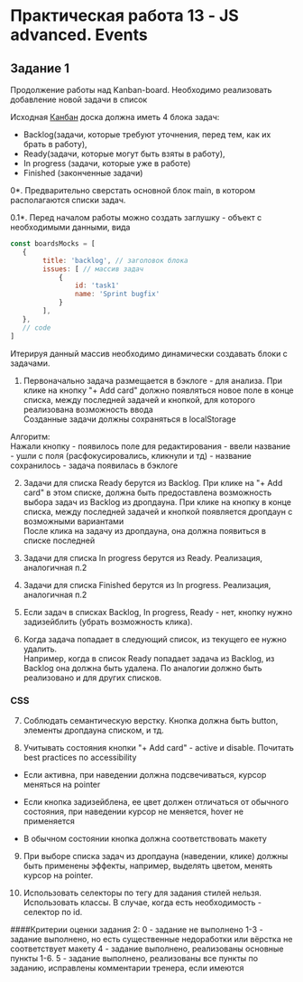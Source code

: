 # Практическая работа 13 - JS advanced. Events

## Задание 1

Продолжение работы над Kanban-board. Необходимо реализовать добавление новой задачи в список<br>

Исходная [Канбан](https://www.atlassian.com/ru/agile/kanban) доска должна иметь 4 блока задач:
 - Backlog(задачи, которые требуют уточнения, перед тем, как их брать в работу),
 - Ready(задачи, которые могут быть взяты в работу),
 - In progress (задачи, которые уже в работе)
 - Finished (законченные задачи)

0*. Предварительно сверстать основной блок main, в котором располагаются списки задач.

0.1*. Перед началом работы можно создать заглушку - объект с необходимыми данными, вида
```js
const boardsMocks = [
   {
        title: 'backlog', // заголовок блока
        issues: [ // массив задач
            {
                id: 'task1'
                name: 'Sprint bugfix'
            }
        ],
   },
   // code
]
```
Итерируя данный массив необходимо динамически создавать блоки с задачами.

1. Первоначально задача размещается в бэклоге - для анализа. При клике на кнопку "+ Add card" должно появляться новое поле в конце списка, между
последней задачей и кнопкой, для которого реализована возможность ввода  <br>
Созданные задачи должны сохраняться в localStorage<br>

Алгоритм:  <br>
Нажали кнопку - появилось поле для редактирования - ввели название - ушли с поля (расфокусировались, кликнули и тд) - название сохранилось - задача появилась в бэклоге<br>

2. Задачи для списка Ready берутся из Backlog. При клике на "+ Add card" в этом списке, должна быть предоставлена возможность выбора задач из Backlog из дропдауна.
При клике на кнопку в конце списка, между последней задачей и кнопкой появляется дропдаун с возможными вариантами <br>
После клика на задачу из дропдауна, она должна появиться в списке последней<br>

3. Задачи для списка In progress берутся из Ready. Реализация, аналогичная п.2 <br>

4. Задачи для списка Finished берутся из In progress. Реализация, аналогичная п.2 <br>

5. Если задач в списках Backlog, In progress, Ready - нет, кнопку нужно задизейблить (убрать возможность клика).

6. Когда задача попадает в следующий список, из текущего ее нужно удалить.<br>
Например, когда в список Ready попадает задача из Backlog, из Backlog она должна быть удалена. По аналогии должно быть реализовано и для других списков.

### CSS

7. Соблюдать семантическую верстку. Кнопка должна быть button, элементы дропдауна списком, и тд.

8. Учитывать состояния кнопки "+ Add card" - active и disable. Почитать best practices по accessibility<br>

 - Если активна, при наведении должна подсвечиваться, курсор меняться на pointer

 - Если кнопка задизейблена, ее цвет должен отличаться от обычного состояния, при наведении курсор не меняется, hover не применяется

 - В обычном состоянии кнопка должна соответствовать макету

9. При выборе списка задач из дропдауна (наведении, клике) должны быть применены эффекты, например, выделять цветом, менять курсор на pointer.<br>

10. Использовать селекторы по тегу для задания стилей нельзя. Использовать классы. В случае, когда есть необходимость - селектор по id.

####Критерии оценки задания 2: 
0 - задание не выполнено
1-3 - задание выполнено, но есть существенные недоработки или вёрстка не соответствует макету
4 - задание выполнено, реализованы основные пункты 1-6.
5 - задание выполнено, реализованы все пункты по заданию, исправлены комментарии тренера, если имеются
